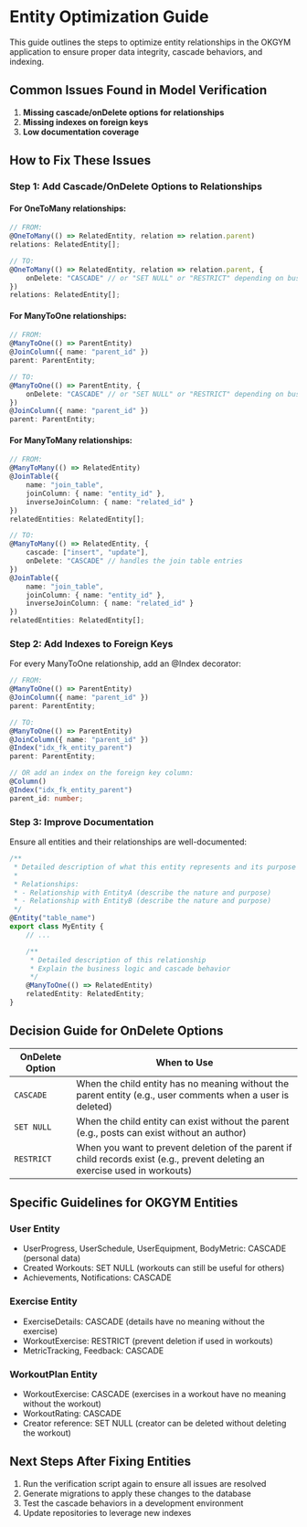# Entity Optimization Guide

This guide outlines the steps to optimize entity relationships in the OKGYM application to ensure proper data integrity, cascade behaviors, and indexing.

## Common Issues Found in Model Verification

1. **Missing cascade/onDelete options for relationships**
2. **Missing indexes on foreign keys**
3. **Low documentation coverage**

## How to Fix These Issues

### Step 1: Add Cascade/OnDelete Options to Relationships

#### For OneToMany relationships:

```typescript
// FROM:
@OneToMany(() => RelatedEntity, relation => relation.parent)
relations: RelatedEntity[];

// TO:
@OneToMany(() => RelatedEntity, relation => relation.parent, {
    onDelete: "CASCADE" // or "SET NULL" or "RESTRICT" depending on business logic
})
relations: RelatedEntity[];
```

#### For ManyToOne relationships:

```typescript
// FROM:
@ManyToOne(() => ParentEntity)
@JoinColumn({ name: "parent_id" })
parent: ParentEntity;

// TO:
@ManyToOne(() => ParentEntity, {
    onDelete: "CASCADE" // or "SET NULL" or "RESTRICT" depending on business logic
})
@JoinColumn({ name: "parent_id" })
parent: ParentEntity;
```

#### For ManyToMany relationships:

```typescript
// FROM:
@ManyToMany(() => RelatedEntity)
@JoinTable({
    name: "join_table",
    joinColumn: { name: "entity_id" },
    inverseJoinColumn: { name: "related_id" }
})
relatedEntities: RelatedEntity[];

// TO:
@ManyToMany(() => RelatedEntity, {
    cascade: ["insert", "update"],
    onDelete: "CASCADE" // handles the join table entries
})
@JoinTable({
    name: "join_table",
    joinColumn: { name: "entity_id" },
    inverseJoinColumn: { name: "related_id" }
})
relatedEntities: RelatedEntity[];
```

### Step 2: Add Indexes to Foreign Keys

For every ManyToOne relationship, add an @Index decorator:

```typescript
// FROM:
@ManyToOne(() => ParentEntity)
@JoinColumn({ name: "parent_id" })
parent: ParentEntity;

// TO:
@ManyToOne(() => ParentEntity)
@JoinColumn({ name: "parent_id" })
@Index("idx_fk_entity_parent")
parent: ParentEntity;

// OR add an index on the foreign key column:
@Column()
@Index("idx_fk_entity_parent")
parent_id: number;
```

### Step 3: Improve Documentation

Ensure all entities and their relationships are well-documented:

```typescript
/**
 * Detailed description of what this entity represents and its purpose
 * 
 * Relationships:
 * - Relationship with EntityA (describe the nature and purpose)
 * - Relationship with EntityB (describe the nature and purpose)
 */
@Entity("table_name")
export class MyEntity {
    // ...

    /**
     * Detailed description of this relationship
     * Explain the business logic and cascade behavior
     */
    @ManyToOne(() => RelatedEntity)
    relatedEntity: RelatedEntity;
}
```

## Decision Guide for OnDelete Options

| OnDelete Option | When to Use |
|-----------------|-------------|
| `CASCADE` | When the child entity has no meaning without the parent entity (e.g., user comments when a user is deleted) |
| `SET NULL` | When the child entity can exist without the parent (e.g., posts can exist without an author) |
| `RESTRICT` | When you want to prevent deletion of the parent if child records exist (e.g., prevent deleting an exercise used in workouts) |

## Specific Guidelines for OKGYM Entities

### User Entity

- UserProgress, UserSchedule, UserEquipment, BodyMetric: CASCADE (personal data)
- Created Workouts: SET NULL (workouts can still be useful for others)
- Achievements, Notifications: CASCADE

### Exercise Entity

- ExerciseDetails: CASCADE (details have no meaning without the exercise)
- WorkoutExercise: RESTRICT (prevent deletion if used in workouts)
- MetricTracking, Feedback: CASCADE

### WorkoutPlan Entity

- WorkoutExercise: CASCADE (exercises in a workout have no meaning without the workout)
- WorkoutRating: CASCADE
- Creator reference: SET NULL (creator can be deleted without deleting the workout)

## Next Steps After Fixing Entities

1. Run the verification script again to ensure all issues are resolved
2. Generate migrations to apply these changes to the database
3. Test the cascade behaviors in a development environment
4. Update repositories to leverage new indexes 